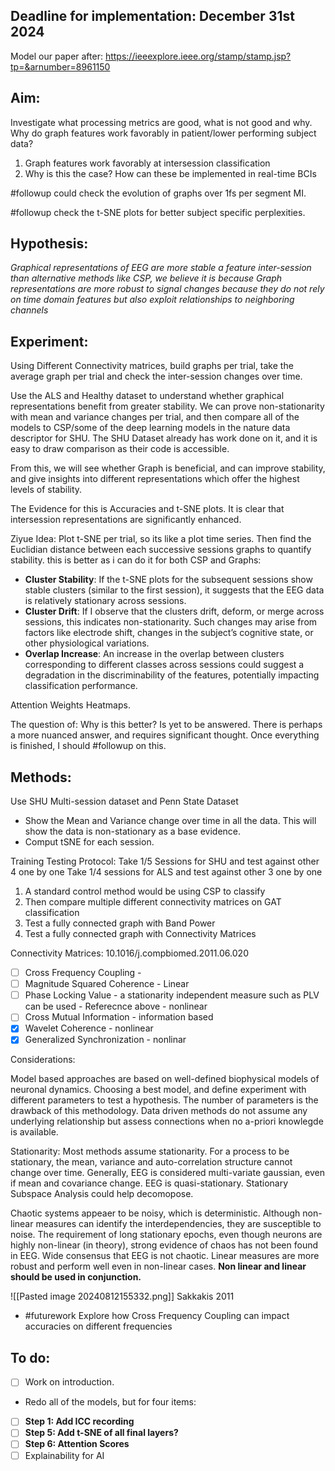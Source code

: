 ## Deadline for implementation: December 31st 2024

Model our paper after: https://ieeexplore.ieee.org/stamp/stamp.jsp?tp=&arnumber=8961150
## Aim: 
Investigate what processing metrics are good, what is not good and why. Why do graph features work favorably in patient/lower performing subject data? 
1. Graph features work favorably at intersession classification
2. Why is this the case? How can these be implemented in real-time BCIs

#followup could check the evolution of graphs over 1fs per segment MI.

#followup check the t-SNE plots for better subject specific perplexities.

## Hypothesis: 
*Graphical representations of EEG are more stable a feature inter-session than alternative methods like CSP, we believe it is because Graph representations are more robust to signal changes because they do not rely on time domain features but also exploit relationships to neighboring channels*  

## Experiment: 
Using Different Connectivity matrices, build graphs per trial, take the average graph per trial and check the inter-session changes over time. 

Use the ALS and Healthy dataset to understand whether graphical representations benefit from greater stability. We can prove non-stationarity with mean and variance changes per trial, and then compare all of the models to CSP/some of the deep learning models in the nature data descriptor for SHU. The SHU Dataset already has work done on it, and it is easy to draw comparison as their code is accessible. 

From this, we will see whether Graph is beneficial, and can improve stability, and give insights into different representations which offer the highest levels of stability.

The Evidence for this is Accuracies and t-SNE plots. It is clear that intersession representations are significantly enhanced.

Ziyue Idea: Plot t-SNE per trial, so its like a plot time series. Then find the Euclidian distance between each successive sessions graphs to quantify stability. this is better as i can do it for both CSP and Graphs:

- **Cluster Stability**: If the t-SNE plots for the subsequent sessions show stable clusters (similar to the first session), it suggests that the EEG data is relatively stationary across sessions.
- **Cluster Drift**: If I observe that the clusters drift, deform, or merge across sessions, this indicates non-stationarity. Such changes may arise from factors like electrode shift, changes in the subject’s cognitive state, or other physiological variations.
- **Overlap Increase**: An increase in the overlap between clusters corresponding to different classes across sessions could suggest a degradation in the discriminability of the features, potentially impacting classification performance.

Attention Weights Heatmaps. 

The question of: Why is this better? Is yet to be answered. 
There is perhaps a more nuanced answer, and requires significant thought. Once everything is finished, I should #followup on this.

## Methods: 

Use SHU Multi-session dataset and Penn State Dataset

- Show the Mean and Variance change over time in all the data. This will show the data is non-stationary as a base evidence. 
- Comput tSNE for each session. 

Training Testing Protocol:
Take 1/5 Sessions for SHU and test against other 4 one by one
Take 1/4 sessions for ALS and test against other 3 one by one

1. A standard control method would be using CSP to classify
2. Then compare multiple different connectivity matrices on GAT classification
3. Test a fully connected graph with Band Power
4. Test a fully connected graph with Connectivity Matrices

Connectivity Matrices: 10.1016/j.compbiomed.2011.06.020
- [ ] Cross Frequency Coupling - 
- [ ] Magnitude Squared Coherence - Linear
- [ ] Phase Locking Value - a stationarity independent measure such as PLV can be used  - Referecnce above - nonlinear
- [ ] Cross Mutual Information - information based
- [x] Wavelet Coherence - nonlinear
- [x] Generalized Synchronization - nonlinar

Considerations: 

Model based approaches are based on well-defined biophysical models of neuronal dynamics. Choosing a best model, and define experiment with different parameters to test a hypothesis. 
The number of parameters is the drawback of this methodology. 
Data driven methods do not assume any underlying relationship but assess connections when no a-priori knowlegde is available. 

Stationarity: Most methods assume stationarity. For a process to be stationary, the mean, variance and auto-correlation structure cannot change over time. Generally, EEG is considered multi-variate gaussian, even if mean and covariance change. EEG is quasi-stationary.  Stationary Subspace Analysis could help decomopose. 

Chaotic systems appeaer to be noisy, which is deterministic. Although non-linear measures can identify the interdependencies, they are susceptible to noise. The requirement of long stationary epochs, even though neurons are highly non-linear (in theory), strong evidence of chaos has not been found in EEG. Wide consensus that EEG is not chaotic. Linear measures are more robust and perform well even in non-linear cases. **Non linear and linear should be used in conjunction.** 

![[Pasted image 20240812155332.png]]
Sakkakis 2011

- #futurework Explore how Cross Frequency Coupling can impact accuracies on different frequencies
## To do:
- [ ] Work on introduction. 
- Redo all of the models, but for four items:
- [ ] **Step 1: Add ICC recording**
- [ ] **Step 5: Add t-SNE of all final layers?** 
- [ ] **Step 6: Attention Scores**
- [ ] Explainability for AI
